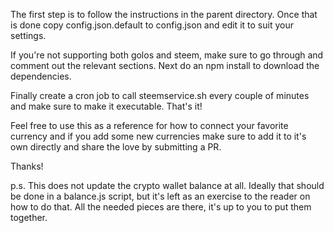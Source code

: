 The first step is to follow the instructions in the parent directory.
Once that is done copy config.json.default to config.json and edit it to suit your settings.

If you're not supporting both golos and steem, make sure to go through and comment out the relevant sections.
Next do an npm install to download the dependencies.

Finally create a cron job to call steemservice.sh every couple of minutes and make sure to make it executable.
That's it!

Feel free to use this as a reference for how to connect your favorite currency and if you add some new currencies make sure to add it to it's own directly and share the love by submitting a PR.

Thanks!

p.s.  This does not update the crypto wallet balance at all.  Ideally that should be done in a balance.js script, but it's left as an exercise to the reader on how to do that.
All the needed pieces are there, it's up to you to put them together.